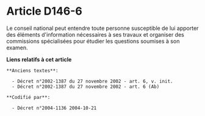 # Article D146-6

Le conseil national peut entendre toute personne susceptible de lui apporter des éléments d'information nécessaires à ses
travaux et organiser des commissions spécialisées pour étudier les questions soumises à son examen.

**Liens relatifs à cet article**

	**Anciens textes**:

	  - Décret n°2002-1387 du 27 novembre 2002 - art. 6, v. init.
	  - Décret n°2002-1387 du 27 novembre 2002 - art. 6 (Ab)

	**Codifié par**:

	  - Décret n°2004-1136 2004-10-21
